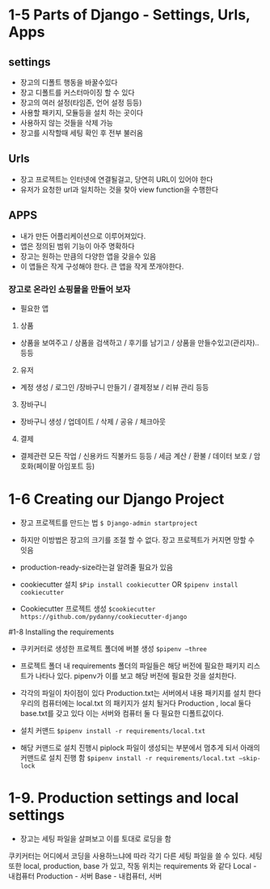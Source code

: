 # 1-5 Parts of Django - Settings, Urls, Apps

## settings
 - 장고의 디폴트 행동을 바꿀수있다
 - 장고 디폴트를 커스터마이징 할 수 있다
 - 장고의 여러 설정(타임존, 언어 설정 등등)
 - 사용할 패키지, 모듈등을 설치 하는 곳이다
 - 사용하지 않는 것들을 삭제 가능
 - 장고를 시작할때 세팅 확인 후 전부 불러옴

## Urls
 - 장고 프로젝트는 인터넷에 연결될걸고, 당연히 URL이 있어야 한다
 - 유저가 요청한 url과 일치하는 것을 찾아 view function을 수행한다


## APPS
 - 내가 만든 어플리케이션으로 이루어져있다.
 - 앱은 정의된 범위 기능이 아주 명확하다
 - 장고는 원하는 만큼의 다양한 앱을 갖을수 있음
 - 이 앱들은 작게 구성해야 한다. 큰 앱을 작게 쪼개야한다.

### 장고로 온라인 쇼핑몰을 만들어 보자
* 필요한 앱
 1. 상품
  - 상품을 보여주고 / 상품을 검색하고 / 후기를 남기고 / 상품을 만들수있고(관리자)..등등
 2. 유저
 - 계정 생성 / 로그인 /장바구니 만들기 / 결제정보 / 리뷰 관리 등등
 3. 장바구니
 - 장바구니 생성 / 업데이트 / 삭제 / 공유 / 체크아웃 
 4. 결제
 - 결제관련 모든 작업 / 신용카드 직불카드 등등 / 세금 계산 / 환불 / 데이터 보호 / 암호화(페이팔 아임포트 등)


# 1-6 Creating our Django Project
- 장고 프로젝트를 만드는 법
`$ Django-admin startproject`
* 하지만 이방법은 장고의 크기를 조절 할 수 없다. 장고 프로젝트가 커지면 망할 수 잇음
 - production-ready-size라는걸 알려줄 필요가 있음
* cookiecutter 설치
`$Pip install cookiecutter`
OR
`$pipenv install cookiecutter`

* Cookiecutter 프로젝트 생성
`$cookiecutter https://github.com/pydanny/cookiecutter-django`


#1-8 Installing the requirements

* 쿠키커터로 생성한 프로젝트 폴더에 버블 생성
`$pipenv —three`

* 프로젝트 폴더 내 requirements 폴더의 파일들은 해당 버전에 필요한 패키지 리스트가 나타나 있다. pipenv가 이를 보고 해당 버전에 필요한 것을 설치한다.

* 각각의 파일이 차이점이 있다
Production.txt는 서버에서 내용 패키지를 설치 한다
우리의 컴퓨터에는 local.txt 의 패키지가 설치 될거다
Production , local 둘다 base.txt를 갖고 있다 이는 서버와 컴퓨터 둘 다 필요한 디폴트값이다.

* 설치 커맨드
`$pipenv install -r requirements/local.txt`
* 해당 커맨드로 설치 진행시 piplock 파일이 생성되는 부분에서 멈추게 되서 아래의 커맨드로 설치 진행 함
`$pipenv install -r requirements/local.txt —skip-lock`

# 1-9. Production settings and local settings

* 장고는 세팅 파일을 살펴보고 이를 토대로 로딩을 함

쿠키커터는 어디에서 코딩을 사용하느냐에 따라 각기 다른 세팅 파일을 쓸 수 있다.
세팅 또한 local, production, base 가 있고, 작동 위치는 requirements 와 같다
Local - 내컴퓨터
Production - 서버
Base - 내컴퓨터, 서버





